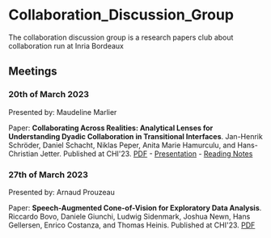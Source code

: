 # Collaboration_Discussion_Group

The collaboration discussion group is a research papers club about collaboration run at Inria Bordeaux

## Meetings

### 20th of March 2023

Presented by: Maudeline Marlier

Paper: **Collaborating Across Realities: Analytical Lenses for Understanding Dyadic Collaboration in Transitional Interfaces**. Jan-Henrik Schröder, Daniel Schacht, Niklas Peper, Anita Marie Hamurculu, and Hans-Christian Jetter. Published at CHI'23. [PDF](https://www.imis.uni-luebeck.de/sites/default/files/2023-03/chi23-203.pdf) -  [Presentation](./Presentation/Collaborating_Across_Realities_Analytical_Lenses_for_Understanding_Dyadic_Collaboration_in_Transitional_Interfaces.pdf) - [Reading Notes](./Notes/NotesMaudeline_Pres_200323.md)

### 27th of March 2023

Presented by: Arnaud Prouzeau

Paper: **Speech-Augmented Cone-of-Vision for Exploratory Data Analysis**. Riccardo Bovo, Daniele Giunchi, Ludwig Sidenmark, Joshua Newn, Hans Gellersen, Enrico Costanza, and Thomas Heinis. Published at CHI'23. [PDF](https://eprints.lancs.ac.uk/id/eprint/188254/1/chi23b_sub5452_cam_i16.pdf)
